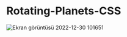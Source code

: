 # Rotating-Planets-CSS
![Ekran görüntüsü 2022-12-30 101651](https://user-images.githubusercontent.com/59058927/210044575-453030de-7123-4020-b235-2059f38866be.png)

